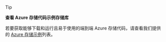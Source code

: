 > [!TIP]
> 
> **查看 Azure 存储代码示例存储库**
> 
> 若要获取能够下载和运行且易于使用的端到端 Azure 存储代码，请查看我们提供的 [Azure 存储示例](https://azure.microsoft.com/zh-cn/resources/samples/?service=storage)列表。

<!---HONumber=Mooncake_0313_2017-->